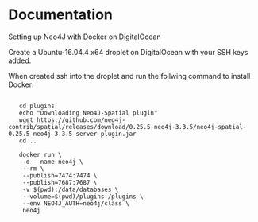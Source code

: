 # Documentation


Setting up Neo4J with Docker on DigitalOcean 

Create a Ubuntu-16.04.4 x64 droplet on DigitalOcean with your SSH keys added.

When created ssh into the droplet and run the follwing command to install Docker:

```wget -O - https://bit.ly/docker-install | bash
```

```mkdir plugins
   cd plugins
   echo "Downloading Neo4J-Spatial plugin"
   wget https://github.com/neo4j-contrib/spatial/releases/download/0.25.5-neo4j-3.3.5/neo4j-spatial-0.25.5-neo4j-3.3.5-server-plugin.jar
   cd .. 

   docker run \
    -d --name neo4j \
    --rm \
    --publish=7474:7474 \
    --publish=7687:7687 \
    -v $(pwd):/data/databases \
    --volume=$(pwd)/plugins:/plugins \
    --env NEO4J_AUTH=neo4j/class \
    neo4j    
```

